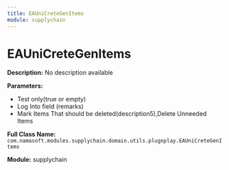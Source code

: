 ```yaml
---
title: EAUniCreteGenItems
module: supplychain
---
```


# EAUniCreteGenItems

**Description:** No description available

**Parameters:**
- Test only(true or empty)
- Log Into field (remarks)
- Mark Items That should be deleted(description5),Delete Unneeded Items

**Full Class Name:** `com.namasoft.modules.supplychain.domain.utils.plugnplay.EAUniCreteGenItems`

**Module:** supplychain

